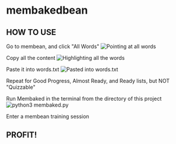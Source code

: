 # membakedbean
 
## HOW TO USE

Go to membean, and click "All Words"
![Pointing at all words](https://github.com/Cheespeasa1234/membaked/blob/609b6ba5a8a65c004c431e5d88c39d12901880c5/img_for_readme/mbb1.jpg?raw=true)

Copy all the content
![Highlighting all the words](https://github.com/Cheespeasa1234/membaked/blob/e14db527b1e28857248b3184a6554bfef046e19f/img_for_readme/mbb2.png?raw=true)

Paste it into words.txt
![Pasted into words.txt](https://github.com/Cheespeasa1234/membaked/blob/695fa847e45597f3cd8d8f25b5ba0662ea3dbfc9/img_for_readme/mbb3.png?raw=true)

Repeat for Good Progress, Almost Ready, and Ready lists, but NOT "Quizzable"

Run Membaked in the terminal from the directory of this project
![python3 membaked.py](https://github.com/Cheespeasa1234/membaked/blob/695fa847e45597f3cd8d8f25b5ba0662ea3dbfc9/img_for_readme/mbb6.jpg?raw=true)

Enter a membean training session

## PROFIT!